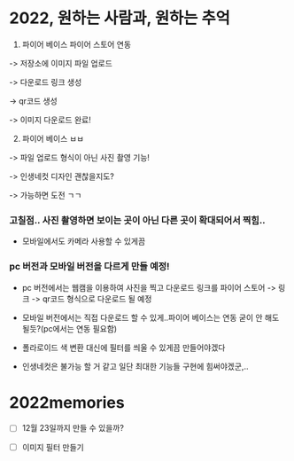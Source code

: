 # 2022, 원하는 사람과, 원하는 추억


1. 파이어 베이스 파이어 스토어 연동

 -> 저장소에 이미지 파일 업로드
 
 -> 다운로드 링크 생성
 
 -> qr코드 생성
 
 -> 이미지 다운로드 완료!

2. 파이어 베이스 ㅂㅂ 

 -> 파일 업로드 형식이 아닌 사진 촬영 기능!

 -> 인생네컷 디자인 괜찮을지도?

-> 가능하면 도전 ㄱㄱ

### 고칠점.. 사진 촬영하면 보이는 곳이 아닌 다른 곳이 확대되어서 찍힘..

- 모바일에서도 카메라 사용할 수 있게끔

### pc 버전과 모바일 버전을 다르게 만들 예정!

 - pc 버전에서는 웹캠을 이용하여 사진을 찍고 다운로드 링크를 파이어 스토어 -> 링크 -> qr코드 형식으로 다운로드 될 예정
 
 - 모바일 버전에서는 직접 다운로드 할 수 있게..파이어 베이스는 연동 굳이 안 해도 될듯?(pc에서는 연동 필요함)
 
 - 폴라로이드 색 변환 대신에 필터를 씌울 수 있게끔 만들어야겠다
 
 - 인생네컷은 불가능 할 거 같고 일단 최대한 기능들 구현에 힘써야겠군,..
 

 
# 2022memories

- [ ] 12월 23일까지 만들 수 있을까?
- [ ] 이미지 필터 만들기

